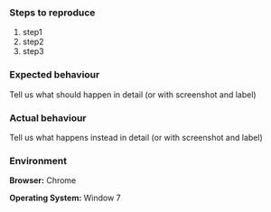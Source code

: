 ### Steps to reproduce
1. step1
2. step2
3. step3

### Expected behaviour
Tell us what should happen in detail (or with screenshot and label)

### Actual behaviour
Tell us what happens instead in detail (or with screenshot and label)

### Environment

**Browser:** Chrome

**Operating System:** Window 7

